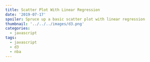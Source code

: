 ```yaml
---
title: Scatter Plot With Linear Regression
date: '2019-07-17'
spoiler: Spruce up a basic scatter plot with linear regression
thumbnail: '../../../images/d3.png'
categories:
  - javascript
tags:
  - javascript
  - d3
  - nba
---
```

